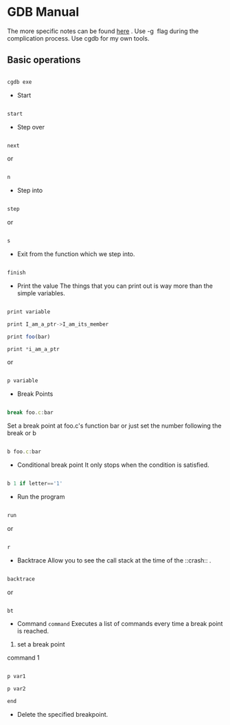 # GDB Manual

  

The more specific notes can be found [here](https://inst.eecs.berkeley.edu/~cs61c/sp22/labs/lab01/) .
Use -g  flag during the complication process.
Use cgdb for my own tools.
## Basic operations
```typescript

cgdb exe

```
- Start
```typescript

start

```
- Step over
```typescript

next

```
or
```typescript

n

```
- Step into
```typescript

step

```
or
```typescript

s

```
- Exit from the function which we step into.
```typescript

finish

```
- Print the value
The things that you can print out is way more than the simple variables.
```typescript

print variable

print I_am_a_ptr->I_am_its_member

print foo(bar)

print *i_am_a_ptr

```
or
```typescript

p variable

```
- Break Points
```typescript

break foo.c:bar

```
Set a break point at foo.c's function bar
or just set the number following the break or b
```typescript

b foo.c:bar

```
- Conditional break point
It only stops when the condition is satisfied.
```typescript

b 1 if letter=='1'

```
- Run the program
```typescript

run

```
or
```typescript

r

```
- Backtrace
Allow you to see the call stack at the time of the ::crash:: .
```typescript

backtrace

```
or
```typescript

bt

```
- Command `command`
Executes a list of commands every time a break point is reached.
1. set a break point

command 1
```typescript

p var1

p var2

end

```
- Delete the specified breakpoint.